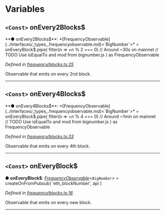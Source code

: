 

# Variables

<a id="onevery2blocks_"></a>

## `<Const>` onEvery2Blocks$

**● onEvery2Blocks$**: *[FrequencyObservable](../interfaces/_types_.frequencyobservable.md)<`BigNumber`>* =  onEveryBlock$.pipe(
  filter(n => +n % 2 === 0) // Around ~30s on mainnet // TODO Use isEqualTo and mod from bignumber.js
) as FrequencyObservable<BigNumber>

*Defined in [frequency/blocks.ts:25](https://github.com/paritytech/js-libs/blob/70247e1/packages/light.js/src/frequency/blocks.ts#L25)*

Observable that emits on every 2nd block.

___
<a id="onevery4blocks_"></a>

## `<Const>` onEvery4Blocks$

**● onEvery4Blocks$**: *[FrequencyObservable](../interfaces/_types_.frequencyobservable.md)<`BigNumber`>* =  onEveryBlock$.pipe(
  filter(n => +n % 4 === 0) // Around ~1min on mainnet // TODO Use isEqualTo and mod from bignumber.js
) as FrequencyObservable<BigNumber>

*Defined in [frequency/blocks.ts:33](https://github.com/paritytech/js-libs/blob/70247e1/packages/light.js/src/frequency/blocks.ts#L33)*

Observable that emits on every 4th block.

___
<a id="oneveryblock_"></a>

## `<Const>` onEveryBlock$

**● onEveryBlock$**: *[FrequencyObservable](../interfaces/_types_.frequencyobservable.md)<`BigNumber`>* =  createOnFromPubsub<BigNumber>(
  'eth_blockNumber',
  api
)

*Defined in [frequency/blocks.ts:16](https://github.com/paritytech/js-libs/blob/70247e1/packages/light.js/src/frequency/blocks.ts#L16)*

Observable that emits on every new block.

___

